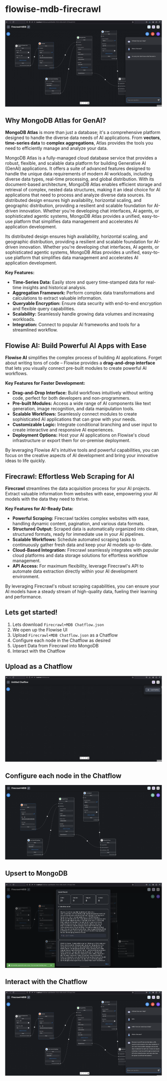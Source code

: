 # flowise-mdb-firecrawl

![](no-knowledge.png)

## Why MongoDB Atlas for GenAI? 

**MongoDB Atlas** is more than just a database; it's a comprehensive platform designed to handle the diverse data needs of AI applications. From **vectors**, **time-series data** to **complex aggregations**, Atlas provides the tools you need to efficiently manage and analyze your data.

MongoDB Atlas is a fully-managed cloud database service that provides a robust, flexible, and scalable data platform for building Generative AI (GenAI) applications. It offers a suite of advanced features designed to handle the unique data requirements of modern AI workloads, including diverse data types, real-time processing, and global distribution. With its document-based architecture, MongoDB Atlas enables efficient storage and retrieval of complex, nested data structures, making it an ideal choice for AI applications that need to process and analyze diverse data sources. Its distributed design ensures high availability, horizontal scaling, and geographic distribution, providing a resilient and scalable foundation for AI-driven innovation. Whether you're developing chat interfaces, AI agents, or sophisticated agentic systems, MongoDB Atlas provides a unified, easy-to-use platform that simplifies data management and accelerates AI application development.

Its distributed design ensures high availability, horizontal scaling, and geographic distribution, providing a resilient and scalable foundation for AI-driven innovation. Whether you're developing chat interfaces, AI agents, or sophisticated agentic systems, MongoDB Atlas provides a unified, easy-to-use platform that simplifies data management and accelerates AI application development.

**Key Features:**

* **Time-Series Data:** Easily store and query time-stamped data for real-time insights and historical analysis.
* **Aggregation Framework:** Perform complex data transformations and calculations to extract valuable information.
* **Queryable Encryption:** Ensure data security with end-to-end encryption and flexible query capabilities.
* **Scalability:** Seamlessly handle growing data volumes and increasing workloads.
* **Integration:** Connect to popular AI frameworks and tools for a streamlined workflow.

## Flowise AI: Build Powerful AI Apps with Ease

**Flowise AI** simplifies the complex process of building AI applications.  Forget about writing tons of code – Flowise provides a **drag-and-drop interface** that lets you visually connect pre-built modules to create powerful AI workflows.

**Key Features for Faster Development:**

* **Drag-and-Drop Interface:** Build workflows intuitively without writing code, perfect for both developers and non-programmers.
* **Pre-built Modules:** Access a wide range of AI components like text generation, image recognition, and data manipulation tools.
* **Scalable Workflows:** Seamlessly connect modules to create sophisticated AI applications that can grow with your needs.
* **Customizable Logic:** Integrate conditional branching and user input to create interactive and responsive AI experiences.
* **Deployment Options:**  Host your AI applications on Flowise's cloud infrastructure or export them for on-premise deployment.

By leveraging Flowise AI's intuitive tools and powerful capabilities, you can focus on the creative aspects of AI development and bring your innovative ideas to life quickly. 

## Firecrawl: Effortless Web Scraping for AI

**Firecrawl** streamlines the data acquisition process for your AI projects.  Extract valuable information from websites with ease, empowering your AI models with the data they need to thrive.

**Key Features for AI-Ready Data:**

* **Powerful Scraping:**  Firecrawl tackles complex websites with ease, handling dynamic content, pagination, and various data formats.
* **Structured Output:**  Scraped data is automatically organized into clean, structured formats, ready for immediate use in your AI pipelines.
* **Scalable Workflows:**  Schedule automated scraping tasks to continuously gather fresh data and keep your AI models up-to-date.
* **Cloud-Based Integration:**  Firecrawl seamlessly integrates with popular cloud platforms and data storage solutions for effortless workflow management.
* **API Access:**  For maximum flexibility, leverage Firecrawl's API to automate data extraction directly within your AI development environment.

By leveraging Firecrawl's robust scraping capabilities, you can ensure your AI models have a steady stream of high-quality data, fueling their learning and performance. 

## Lets get started!

1. Lets download `Firecrawl+MDB Chatflow.json`
2. We open up the Flowise UI
3. Upload `Firecrawl+MDB Chatflow.json` as a Chatflow
4. Configure each node in the Chatflow as desired
5. Upsert Data from Firecrawl into MongoDB
6. Interact with the Chatflow

## Upload as a Chatflow
![](step1.png)

## Configure each node in the Chatflow
![](demo.png)

## Upsert to MongoDB
![](upsert.png)
## Interact with the Chatflow
![](firecrawl-mdb.png)
